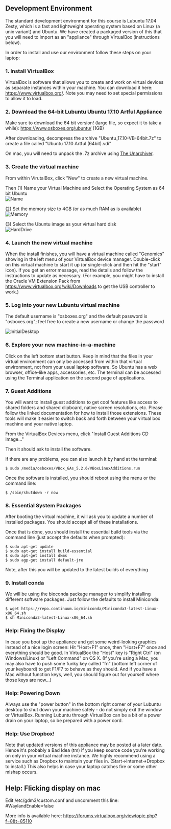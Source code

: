 ## Development Environment
The standard development environment for this course is Lubuntu 17.04 Zesty, which is a fast and lightweight operating system based on Linux (a unix variant) and Ubuntu.  We have created a packaged version of this that you will need to import as an "appliance" through VirtualBox (instructions below). 
 
In order to install and use our environment follow these steps on your laptop:

### 1. Install VirtualBox
VirtualBox is software that allows you to create and work on virtual devices as separate instances within your machine. You can download it here: https://www.virtualbox.org/. Note you may need to set special permissions to allow it to load.

 
### 2. Download the 64-bit Lubuntu Ubuntu 17.10 Artful Appliance
Make sure to download the 64 bit version! (large file, so expect it to take a while): https://www.osboxes.org/ubuntu/ (1GB)

After downloading, decompress the archive "Ubuntu_17.10-VB-64bit.7z" to create a file called "Ubuntu 17.10 Artful (64bit).vdi"

On mac, you will need to unpack the .7z archive using [The Unarchiver](https://theunarchiver.com/).


### 3. Create the virtual machine
From within VirutalBox, click "New" to create a new virtual machine.

Then (1) Name your Virtual Machine and Select the Operating System as 64 bit Ubuntu <br>
![Name](http://schatz-lab.org/appliedgenomics2018/assignments/virtualbox/NameVirtualMachine.png)

(2) Set the memory size to 4GB (or as much RAM as is available)<br>
![Memory](http://schatz-lab.org/appliedgenomics2018/assignments/virtualbox/MemorySize.png)

(3) Select the Ubuntu image as your virtual hard disk<br>
![HardDrive](http://schatz-lab.org/appliedgenomics2018/assignments/virtualbox/HardDisk.png)

### 4. Launch the new virtual machine
When the install finishes, you will have a virtual machine called "Genomics" showing in the left menu of your VirtualBox device manager.  Double-click on this virtual machine to start it up (or single-click and then hit the "start" icon).  If you get an error message, read the details and follow the instructions to update as necessary.  (For example, you might have to install the Oracle VM Extension Pack from https://www.virtualbox.org/wiki/Downloads to get the USB controller to work.)

### 5. Log into your new Lubuntu virtual machine
The default username is "osboxes.org" and the default password is "osboxes.org"; feel free to create a new username or change the password

![InitialDesktop](http://schatz-lab.org/appliedgenomics2018/assignments/virtualbox/InitialDesktop.png)

### 6. Explore your new machine-in-a-machine

Click on the left bottom start button.  Keep in mind that the files in your virtual environment can only be accessed from within that virtual environment, not from your usual laptop software.  So Ubuntu has a web browser, office-like apps, accessories, etc. The terminal can be accessed using the Terminal application on the second page of applications.

### 7. Guest Additions
You will want to install guest additions to get cool features like access to shared folders and shared clipboard, native screen resolutions, etc. Please follow the linked documentation for how to install those extensions.  These tools will make it easier to switch back and forth between your virtual box machine and your native laptop.

From the VirtualBox Devices menu, click "Install Guest Additions CD Image..."

Then it should ask to install the software.

If there are any problems, you can also launch it by hand at the terminal:

```
$ sudo /media/osboxes/VBox_GAs_5.2.6/VBoxLinuxAdditions.run
```

Once the software is installed, you should reboot using the menu or the command line:
```
$ /sbin/shutdown -r now
```

### 8. Essential System Packages

After booting the virtual machine, it will ask you to update a number of installed packages. You should accept all of these installations.

Once that is done, you should install the essential build tools via the command line (just accept the defaults when prompted):

```
$ sudo apt-get update
$ sudo apt-get install build-essential
$ sudo apt-get install dkms
$ sudo agp-get install default-jre
```

Note, after this you will be updated to the latest builds of everything


### 9. Install conda

We will be using the bioconda package manager to simplify installing different software packages. Just follow the defaults to install Miniconda:

```
$ wget https://repo.continuum.io/miniconda/Miniconda3-latest-Linux-x86_64.sh
$ sh Miniconda3-latest-Linux-x86_64.sh
```


### Help: Fixing the Display
In case you boot up the appliance and get some weird-looking graphics instead of a nice login screen: Hit "Host+F1" once, then "Host+F7" once and everything should be good. In VirtualBox the "Host" key is "Right Ctrl" (on Windows/Linux) or "Left Command" on OS X. (If you're using a Mac, you may also have to push some funky key called "fn" (bottom left corner of your keyboard) to get F1/F7 to behave as they should. And if you have a Mac without function keys, well, you should figure out for yourself where those keys are now...)
 
### Help: Powering Down
Always use the "power button" in the bottom right corner of your Lubuntu desktop to shut down your machine safely - do not simply exit the window or VirtualBox.  Running Lubuntu through VirtualBox can be a bit of a power drain on your laptop, so be prepared with a power cord.  
 
### Help: Use Dropbox!
Note that updated versions of this appliance may be posted at a later date. Hence it's probably a Bad Idea (tm) if you keep source code you're working on only in your virtual machine instance. We highly recommend using a service such as Dropbox to maintain your files in. (Start->Internet->Dropbox to install.)  This also helps in case your laptop catches fire or some other mishap occurs.


## Help: Flicking display on mac
Edit /etc/gdm3/custom.conf and uncomment this line:
#WaylandEnable=false

More info is available here: https://forums.virtualbox.org/viewtopic.php?f=8&t=85110
